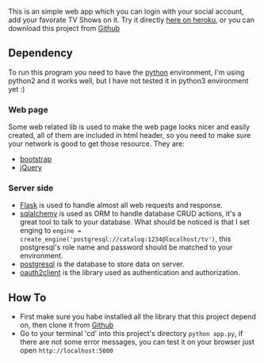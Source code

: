 This is an simple web app which you can login with your social account, add your favorate TV Shows on it.
Try it directly [here on heroku](http://jojojojojojoe.herokuapp.com/),
or you can download this project from [Github](https://github.com/mogen2014/fullstack-nanodegree-vm/tree/master/vagrant/catalog)

## Dependency

To run this program you need to have the [python](https://www.python.org/downloads/) environment, I'm using python2 and it works well, but I have not tested it in python3 environment yet :)

### Web page

Some web related lib is used to make the web page looks nicer and  easily created, all of them are included in html header, so you need to make sure your network is good to get those resource. They are:

- [bootstrap](http://getbootstrap.com)
- [jQuery](jquery.com)

### Server side

- [Flask](https://flask.pocoo.org) is used to handle almost all web requests and response.
- [sqlalchemy](https://sqlalchemy-utils.readthedocs.io) is used as ORM to handle database CRUD actions, it's a great tool to talk to your database. What should be noticed is that I set enging to `engine = create_engine('postgresql://catalog:1234@localhost/tv')`, this postgresql's role name and password should be matched to your environment.
- [postgresql](https://postgresql.org) is the database to store data on server. 
- [oauth2client](https://oauth2client.readthedocs.io) is the library used as authentication and authorization.

## How To

- First make sure you habe installed all the library that this project depend on, then clone it from [Github](https://github.com/mogen2014/fullstack-nanodegree-vm/tree/master/vagrant/catalog)
- Go to your terminal 'cd' into this project's directory `python app.py`, if there are not some error messages, you can test it on your browser just open `http://localhost:5000`
